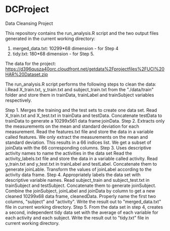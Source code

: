 # DCProject
Data Cleansing Project

This repository contains the run_analysis.R script and the two output files generated in the current working directory: 
1. merged_data.txt: 10299*68 dimension - for Step 4
2. tidy.txt: 180*68 dimension - for Step 5.

The data for the project:
https://d396qusza40orc.cloudfront.net/getdata%2Fprojectfiles%2FUCI%20HAR%20Dataset.zip

The run_analysis.R script performs the following steps to clean the data:
i.Read X_train.txt, y_train.txt and subject_train.txt from the "./data/train" folder and store them in trainData, trainLabel and trainSubject variables respectively.

Step 1. Merges the training and the test sets to create one data set.
Read X_train.txt and X_test.txt in trainData and testData. Concatenate testData to trainData to generate a 10299x561 data frame:joinData.
Step 2. Extracts only the measurements on the mean and standard deviation for each measurement. 
Read the features.txt file and store the data in a variable called features. We only extract the measurements on the mean and standard deviation. This results in a 66 indices list. We get a subset of joinData with the 66 corresponding columns.
Step 3. Uses descriptive activity names to name the activities in the data set
Read the activity_labels.txt file and store the data in a variable called activity.
Read y_train.txt and y_test.txt in trainLabel and testLabel. Concatenate them to generate joinLable. 
Transform the values of joinLabel according to the activity data frame.
Step 4. Appropriately labels the data set with descriptive variable names. 
Read subject_train and subject_test.txt in trainSubject and testSubject. Concatenate them to generate joinSubject. 
Combine the joinSubject, joinLabel and joinData by column to get a new cleaned 10299x68 data frame, cleanedData. Properly name the first two columns, "subject" and "activity". 
Write the result out to "merged_data.txt" file in current working directory. 
Step 5. From the data set in step 4, creates a second, independent tidy data set with the average of each variable for each activity and each subject.
Write the result out to "tidy.txt" file in current working directory. 

